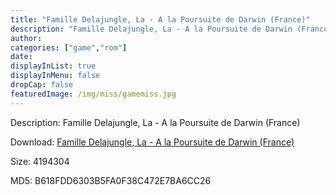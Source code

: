 ```yaml
---
title: "Famille Delajungle, La - A la Poursuite de Darwin (France)"
description: "Famille Delajungle, La - A la Poursuite de Darwin (France)"
author: 
categories: ["game","rom"]
date: 
displayInList: true
displayInMenu: false
dropCap: false
featuredImage: /img/miss/gamemiss.jpg
---
```


Description: Famille Delajungle, La - A la Poursuite de Darwin (France)

Download: <a style="text-decoration:underline;" href="https://mega.nz/#!CbYw0a7a!C0cCpis0sis5bNRQhC9Kbp9Piq5_WEhKwEvYG9o4ubA" target = "_blank" rel = "nofollow" > Famille Delajungle, La - A la Poursuite de Darwin (France)</a>

Size: 4194304

MD5: B618FDD6303B5FA0F38C472E7BA6CC26

